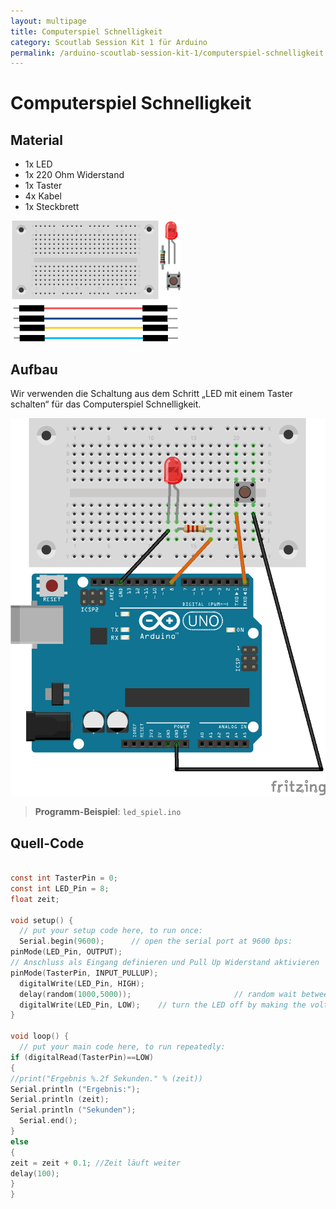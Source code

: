 ```yaml
---
layout: multipage
title: Computerspiel Schnelligkeit
category: Scoutlab Session Kit 1 für Arduino
permalink: /arduino-scoutlab-session-kit-1/computerspiel-schnelligkeit
---
```

# Computerspiel Schnelligkeit
## Material
* 1x LED
* 1x 220 Ohm Widerstand
* 1x Taster
* 4x Kabel
* 1x Steckbrett

![](images/material_taster_led_arduino.png)
<div style="page-break-after: always;"></div>

## Aufbau
Wir verwenden die Schaltung aus dem Schritt „LED mit einem Taster schalten“ für das Computerspiel Schnelligkeit.

![](images/button_led_arduino_Steckplatine.png)


>**Programm-Beispiel**: `led_spiel.ino`

<div style="page-break-after: always;"></div>

## Quell-Code
```c

const int TasterPin = 0;
const int LED_Pin = 8;
float zeit;

void setup() {
  // put your setup code here, to run once:
  Serial.begin(9600);      // open the serial port at 9600 bps:    
pinMode(LED_Pin, OUTPUT);
// Anschluss als Eingang definieren und Pull Up Widerstand aktivieren
pinMode(TasterPin, INPUT_PULLUP);
  digitalWrite(LED_Pin, HIGH);
  delay(random(1000,5000));                       // random wait between a second and five seconds
  digitalWrite(LED_Pin, LOW);    // turn the LED off by making the voltage LOW
}

void loop() {
  // put your main code here, to run repeatedly:
if (digitalRead(TasterPin)==LOW)
{
//print("Ergebnis %.2f Sekunden." % (zeit))
Serial.println ("Ergebnis:");
Serial.println (zeit);
Serial.println ("Sekunden");
  Serial.end();
}
else
{
zeit = zeit + 0.1; //Zeit läuft weiter
delay(100);
}
}
```
